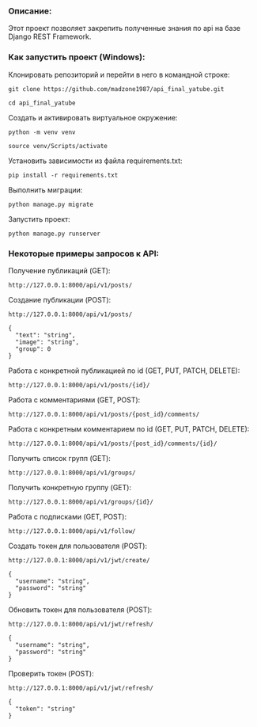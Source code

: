 ### Описание:

Этот проект позволяет закрепить полученные знания по api на базе Django REST Framework.

### Как запустить проект (Windows):

Клонировать репозиторий и перейти в него в командной строке:

```
git clone https://github.com/madzone1987/api_final_yatube.git
```

```
cd api_final_yatube
```

Cоздать и активировать виртуальное окружение:

```
python -m venv venv
```

```
source venv/Scripts/activate
```

Установить зависимости из файла requirements.txt:

```
pip install -r requirements.txt
```

Выполнить миграции:

```
python manage.py migrate
```

Запустить проект:

```
python manage.py runserver
```

### Некоторые примеры запросов к API:

Получение публикаций (GET):

```
http://127.0.0.1:8000/api/v1/posts/
```

Создание публикации (POST):

```
http://127.0.0.1:8000/api/v1/posts/

{
  "text": "string",
  "image": "string",
  "group": 0
}

```

Работа с конкретной публикацией по id (GET, PUT, PATCH, DELETE):

```
http://127.0.0.1:8000/api/v1/posts/{id}/
```

Работа с комментариями (GET, POST):

```
http://127.0.0.1:8000/api/v1/posts/{post_id}/comments/
```

Работа с конкретным комментарием по id (GET, PUT, PATCH, DELETE):

```
http://127.0.0.1:8000/api/v1/posts/{post_id}/comments/{id}/
```

Получить список групп (GET):

```
http://127.0.0.1:8000/api/v1/groups/
```

Получить конкретную группу (GET):

```
http://127.0.0.1:8000/api/v1/groups/{id}/
```

Работа с подписками (GET, POST):

```
http://127.0.0.1:8000/api/v1/follow/
```

Создать токен для пользователя (POST):

```
http://127.0.0.1:8000/api/v1/jwt/create/

{
  "username": "string",
  "password": "string"
}

```

Обновить токен для пользователя (POST):

```
http://127.0.0.1:8000/api/v1/jwt/refresh/

{
  "username": "string",
  "password": "string"
}

```

Проверить токен (POST):

```
http://127.0.0.1:8000/api/v1/jwt/refresh/

{
  "token": "string"
}

```
